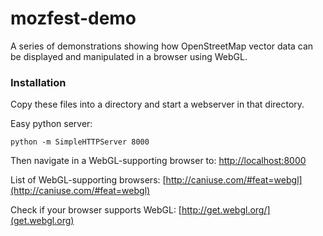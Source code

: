 mozfest-demo
============

A series of demonstrations showing how OpenStreetMap vector data can be displayed and manipulated in a browser using WebGL.

### Installation

Copy these files into a directory and start a webserver in that directory.

Easy python server:

    python -m SimpleHTTPServer 8000

Then navigate in a WebGL-supporting browser to: [http://localhost:8000](http://localhost:8000)

List of WebGL-supporting browsers: [http://caniuse.com/#feat=webgl](http://caniuse.com/#feat=webgl)

Check if your browser supports WebGL: [http://get.webgl.org/](get.webgl.org)
